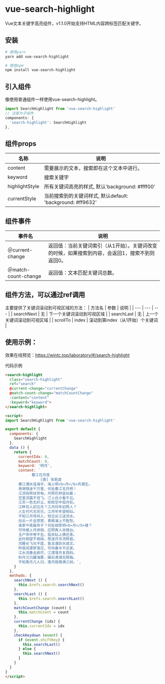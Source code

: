 # vue-search-highlight
Vue文本关键字高亮组件，v1.1.0开始支持HTML内容跨标签匹配关键字。

## 安装
```bash
# 使用yarn
yarn add vue-search-highlight

# 使用npm
npm install vue-search-highlight​
```

## 引入组件
像使用普通组件一样使用vue-search-highlight。
```js
import SearchHighlight from 'vue-search-highlight'
// 注册为子组件
components: {
  'search-highlight': SearchHighlight
},​
```

## 组件props
| 名称 | 说明 |
| --- | --- |
| content | 需要展示的文本，搜索即在这个文本中进行。 |
| keyword | 搜索关键字 |
| highlightStyle | 所有关键词高亮的样式, 默认'background: #ffff00' |
| currentStyle | 当前搜索到的关键词样式, 默认default: 'background: #ff9632' | 

## 组件事件
| 事件名 | 说明 |
| --- | --- |
| ＠current-change | 返回值：当前关键词索引（从1开始）。关键词改变的时候，如果搜索到内容，会返回1，搜索不到则返回0。 |
| ＠match-count-change | 	返回值：文本匹配关键词总数。 |

## 组件方法，可以通过ref调用
主要提供了关键词滚动到可视区域的方法：
| 方法名 | 参数 | 说明 |
| --- | --- | --- |
| searchNext | 无 | 下一个关键词滚动到可视区域 |
| searchLast | 无 | 上一个关键词滚动到可视区域 |
| scrollTo | index | 滚动到第index（从1开始）个关键词 |

## 使用示例：
效果在线预览：https://wintc.top/laboratory/#/search-highlight

代码示例
```html
<search-highlight
  class="search-highlight"
  ref="search"
  @current-change="currentChange"
  @match-count-change="matchCountChange"
  :content="content"
  :keyword="keyword">
</search-highlight>

<script>
import SearchHighlight from 'vue-search-highlight'

export default {
  components: {
    SearchHighlight
  },
  data () {
    return {
      currentIdx: 0,
      matchCount: 0,
      keyword: '明月',
      content: `
            春江花月夜
                [唐] 张若虚
      春江潮水连海平，海上明<b>月</b>共潮生。
      滟滟随波千万里，何处春江无月明！
      江流宛转绕芳甸，月照花林皆似霰；
      空里流霜不觉飞，汀上白沙看不见。
      江天一色无纤尘，皎皎空中孤月轮。
      江畔何人初见月？江月何年初照人？
      人生代代无穷已，江月年年望相似。
      不知江月待何人，但见长江送流水。
      白云一片去悠悠，青枫浦上不胜愁。
      谁家今夜扁舟子？何处相思明<b>月</b>楼？
      可怜楼上月徘徊，应照离人妆镜台。
      玉户帘中卷不去，捣衣砧上拂还来。
      此时相望不相闻，愿逐月华流照君。
      鸿雁长飞光不度，鱼龙潜跃水成文。
      昨夜闲潭梦落花，可怜春半不还家。
      江水流春去欲尽，江潭落月复西斜。
      斜月沉沉藏海雾，碣石潇湘无限路。
      不知乘月几人归，落月摇情满江树。`,
    }
  },
  methods: {
    searchNext () {
      this.$refs.search.searchNext()
    },
    searchLast () {
      this.$refs.search.searchLast()
    },
    matchCountChange (count) {
      this.matchCount = count
    },
    currentChange (idx) {
      this.currentIdx = idx
    },
    checkKeydown (event) {
      if (event.shiftKey) {
        this.searchLast()
      } else {
        this.searchNext()
      }
    }
  }
}
</script>
```
